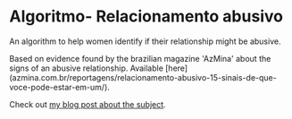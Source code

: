 # Algoritmo- Relacionamento abusivo
An algorithm to help women identify if their relationship might be abusive. 

Based on evidence found by the brazilian magazine 'AzMina' about the signs of an abusive relationship. Available [here] (azmina.com.br/reportagens/relacionamento-abusivo-15-sinais-de-que-voce-pode-estar-em-um/).

Check out [my blog post about the subject](https://medium.com/joguei-os-dados/criei-um-algoritmo-que-detecta-relacionamento-abusivo-1f073a6b42af).
